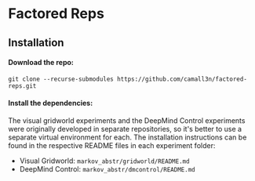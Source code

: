 # Factored Reps



## Installation

#### Download the repo:
```
git clone --recurse-submodules https://github.com/camall3n/factored-reps.git
```

#### Install the dependencies:

The visual gridworld experiments and the DeepMind Control experiments were originally developed in separate repositories, so it's better to use a separate virtual environment for each. The installation instructions can be found in the respective README files in each experiment folder:
- Visual Gridworld: `markov_abstr/gridworld/README.md`
- DeepMind Control: `markov_abstr/dmcontrol/README.md`
